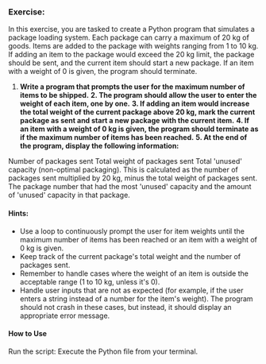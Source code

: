 ### Exercise:
In this exercise, you are tasked to create a Python program that simulates a package loading system. Each package can carry a maximum of 20 kg of goods. Items are added to the package with weights ranging from 1 to 10 kg. If adding an item to the package would exceed the 20 kg limit, the package should be sent, and the current item should start a new package. If an item with a weight of 0 is given, the program should terminate.

1. **Write a program that prompts the user for the maximum number of items to be shipped.**
**2. The program should allow the user to enter the weight of each item, one by one.**
**3. If adding an item would increase the total weight of the current package above 20 kg, mark the current package as sent and start a new package with the current item.**
**4. If an item with a weight of 0 kg is given, the program should terminate as if the maximum number of items has been reached.**
**5. At the end of the program, display the following information:**

  Number of packages sent
  Total weight of packages sent
  Total 'unused' capacity (non-optimal packaging). This is calculated as the number of packages sent multiplied by 20 kg, minus the total weight of packages sent.
  The package number that had the most 'unused' capacity and the amount of 'unused' capacity in that package.

#### Hints:

- Use a loop to continuously prompt the user for item weights until the maximum number of items has been reached or an item with a weight of 0 kg is given.
- Keep track of the current package's total weight and the number of packages sent.
- Remember to handle cases where the weight of an item is outside the acceptable range (1 to 10 kg, unless it's 0).
- Handle user inputs that are not as expected (for example, if the user enters a string instead of a number for the item's weight). The program should not crash in these cases, but instead, it should display an appropriate error message.

#### How to Use
Run the script: Execute the Python file from your terminal.
